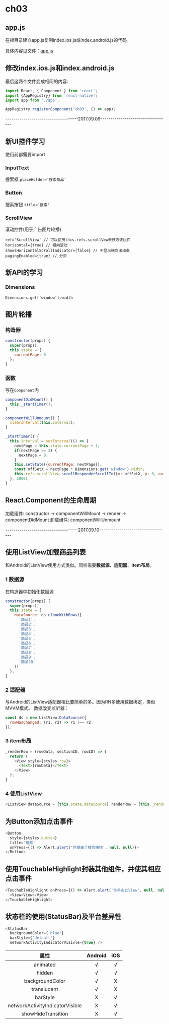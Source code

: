 # ch03

## app.js

在根目录建立app.js复制index.ios.js或index.android.js的代码。  

具体内容见文件：[app.js](app.js)

## 修改index.ios.js和index.android.js

最后这两个文件变成相同的内容:

```javascript
import React, { Component } from 'react';
import {AppRegistry} from 'react-native';
import app from './app';

AppRegistry.registerComponent('ch03', () => app);
```

------------------------------------2017.09.09----------------------------------
## 新UI控件学习
使用前都需要import
### InputText
搜索框
`placeHolder='搜索商品'`

### Button
搜索按钮
`title='搜索'`

### ScrollView
滚动控件(用于广告图片轮播)
```
ref='ScrollView' // 可以使用this.refs.scrollVew来获取该组件
horizontal={true} // 横向滚动
showsHorizontalScrollIndicator={false} // 不显示横向滚动条
pagingEnabled={true} // 分页
```

## 新API的学习

### Dimensions
`Dimensions.get('window').width`

## 图片轮播

### 构造器
```javascript
constructor(props) {
  super(props);
  this.state = {
    currentPage: 0
  };
}
```

### 函数
写在`Component`内
```javascript
componentDidMount() {
  this._startTimer();
}

componentWillUnmount() {
  clearInterval(this.interval);
}

_startTimer() {
  this.interval = setInterval(() => {
    nextPage = this.state.currentPage + 1;
    if(nextPage >= 3) {
      nextPage = 0;
    }
    this.setState({currentPage: nextPage});
    const offSetX = nextPage * Dimensions.get('window').width;
    this.refs.scrollView.scrollResponderScrollTo({x: offSetX, y: 0, animated: true});
  }, 2000);
}
```

## React.Component的生命周期
加载组件: constructor -> componentWillMount -> render -> componentDidMount
卸载组件: componentWillUnmount

------------------------------------2017.09.10----------------------------------

## 使用ListView加载商品列表

和Android的ListView使用方式类似。同样需要**数据源**、**适配器**、**item布局**。

### 1 数据源
在构造器中初始化数据源

```javascript
constructor(props) {
  super(props);
  this.state = {
    dataSource: ds.cloneWithRows([
      '商品1',
      '商品2',
      '商品3',
      '商品4',
      '商品5',
      '商品6',
      '商品7',
      '商品8',
      '商品9',
      '商品10'
    ])
  };
}
```

### 2 适配器
与Android的ListView适配器相比要简单的多。因为RN多使用数据绑定，类似MVVM模式。
数据改变监听器：
```javascript
const ds = new ListView.DataSource({
  rowHasChanged: (r1, r2) => r1 !== r2
});
```

### 3 item布局
```javascript
_renderRow = (rowData, sectionID, rowID) => {
  return (
    <View style={styles.row}>
      <Text>{rowData}</Text>
    </View>
  );
}
```

### 4 使用ListView
```javascript
<ListView dataSource = {this.state.dataSource} renderRow = {this._renderRow} />
```

## 为Button添加点击事件
``` javascript
<Button
  style={styles.button}
  title='搜索'
  onPress={() => Alert.alert('你单击了搜索按钮', null, null)}>
</Button>
```

## 使用TouchableHighlight封装其他组件，并使其相应点击事件
```javascript
<TouchableHighlight onPress={() => Alert.alert('你单击此View', null, null)}>
  <View>View</View>
</TouchableHighlight>
```

## 状态栏的使用(StatusBar)及平台差异性
```javascript
<StatusBar
  backgroundColor={'blue'}
  barStyle={'default'}
  networkActivityIndicatorVisivle={true} />
```
|               属性                | Android | iOS  |
| :-----------------------------: | :-----: | :--: |
|            animated             |    √    |  √   |
|             hidden              |    √    |  √   |
|         backgroundColor         |    √    |  X   |
|           translucent           |    √    |  X   |
|            barStyle             |    X    |  √   |
| networkActivityIndicatorVisible |    X    |  √   |
|       showHideTransition        |    X    |  √   |
